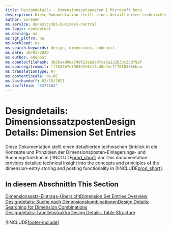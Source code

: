 ```yaml
---
title: Designdetails - Dimensionssatzposten | Microsoft Docs
description: Diese Dokumentation stellt einen detaillierten technischen Einblick in die Urheberrechtshinweise und Prinzipien bereit, die verwendet werden, um die Dimensionsposten-Einlagerungs- und Buchungsfunktion in  neu zu gestalten.
author: SorenGP
ms.service: dynamics365-business-central
ms.topic: conceptual
ms.devlang: na
ms.tgt_pltfrm: na
ms.workload: na
ms.search.keywords: design, dimensions, codeunit
ms.date: 10/01/2020
ms.author: edupont
ms.openlocfilehash: 3836ead0ea70df23ea2ddfca6a232b33c25df92f
ms.sourcegitcommit: ff2b55b7e790447e0c1fcd5c2ec7f7610338ebaa
ms.translationtype: HT
ms.contentlocale: de-DE
ms.lasthandoff: 02/15/2021
ms.locfileid: "5377162"
---
```

# <a name="design-details-dimension-set-entries"></a><span data-ttu-id="272a3-103">Designdetails: Dimensionssatzposten</span><span class="sxs-lookup"><span data-stu-id="272a3-103">Design Details: Dimension Set Entries</span></span>
<span data-ttu-id="272a3-104">Diese Dokumentation stellt einen detaillierten technischen Einblick in die Konzepte und Prinzipien der Dimensionsposten-Einlagerungs- und Buchungsfunktion in [!INCLUDE[prod_short](includes/prod_short.md)] dar.</span><span class="sxs-lookup"><span data-stu-id="272a3-104">This documentation provides detailed technical insight into the concepts and principles of the dimension-entry storing and posting functionality in [!INCLUDE[prod_short](includes/prod_short.md)].</span></span>

## <a name="in-this-section"></a><span data-ttu-id="272a3-105">In diesem Abschnitt</span><span class="sxs-lookup"><span data-stu-id="272a3-105">In This Section</span></span>  
[<span data-ttu-id="272a3-106">Dimensionssatz-Eintrags-Übersicht</span><span class="sxs-lookup"><span data-stu-id="272a3-106">Dimension Set Entries Overview</span></span>](design-details-dimension-set-entries-overview.md)  
[<span data-ttu-id="272a3-107">Designdetails: Suche nach Dimensionskombinationen</span><span class="sxs-lookup"><span data-stu-id="272a3-107">Design Details: Searching for Dimension Combinations</span></span>](design-details-searching-for-dimension-combinations.md)  
[<span data-ttu-id="272a3-108">Designdetails: Tabellenstruktur</span><span class="sxs-lookup"><span data-stu-id="272a3-108">Design Details: Table Structure</span></span>](design-details-table-structure.md)  


[!INCLUDE[footer-include](includes/footer-banner.md)]